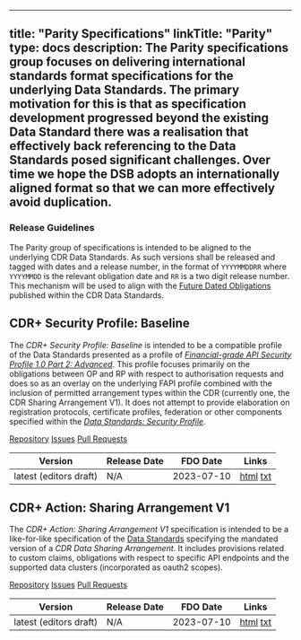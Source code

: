
---
title: "Parity Specifications"
linkTitle: "Parity"
type: docs
description: The Parity specifications group focuses on delivering international standards format specifications for the underlying Data Standards. The primary motivation for this is that as specification development progressed beyond the existing Data Standard there was a realisation that effectively back referencing to the Data Standards posed significant challenges. Over time we hope the DSB adopts an internationally aligned format so that we can more effectively avoid duplication.
---

### Release Guidelines

The Parity group of specifications is intended to be aligned to the underlying CDR Data Standards. As such versions shall be released and tagged with dates and a release number, in the format of `YYYYMMDDRR` where `YYYYMMDD` is the relevant obligation date and `RR` is a two digit release number. This mechanism will be used to align with the [Future Dated Obligations](https://consumerdatastandardsaustralia.github.io/standards/#future-dated-obligations) published within the CDR Data Standards.

## CDR+ Security Profile: Baseline

The _CDR+ Security Profile: Baseline_ is intended to be a compatible profile of the Data Standards presented as a profile of _[Financial-grade API Security Profile 1.0 Part 2: Advanced](https://openid.net/specs/openid-financial-api-part-2-1_0.html)_. This profile focuses primarily on the obligations between OP and RP with respect to authorisation requests and does so as an overlay on the underlying FAPI profile combined with the inclusion of permitted arrangement types within the CDR (currently one, the CDR Sharing Arrangement V1). It does not attempt to provide elaboration on registration protocols, certificate profiles, federation or other components specified within the _[Data Standards: Security Profile](https://consumerdatastandardsaustralia.github.io/standards/#security-profile)_.

<a target="_blank" rel="noopener" href="https://github.com/cdrplus/cdrplus-infosec-baseline"><i class="fab fa-github"></i> Repository</a> <a target="_blank" rel="noopener" href="https://github.com/cdrplus/cdrplus-infosec-baseline/issues"><i class="far fa-comments"></i> Issues</a> <a target="_blank" rel="noopener" href="https://github.com/cdrplus/cdrplus-infosec-baseline/pulls"><i class="fas fa-code-branch"></i> Pull Requests</a>

| Version                | Release Date | FDO Date   | Links                                                                                                                                                                                                       |
|------------------------|--------------|------------|-------------------------------------------------------------------------------------------------------------------------------------------------------------------------------------------------------------|
| latest (editors draft) | N/A          | 2023-07-10 | [html](https://cdrplus.github.io/cdrplus-infosec-baseline/draft-authors-cdrplus-infosec-baseline.html) [txt](https://cdrplus.github.io/cdrplus-infosec-baseline/draft-authors-cdrplus-infosec-baseline.txt) |

## CDR+ Action: Sharing Arrangement V1

The _CDR+ Action: Sharing Arrangement V1_ specification is intended to be a like-for-like specification of the [Data Standards](https://consumerdatastandardsaustralia.github.io/standards) specifying the mandated version of a _CDR Data Sharing Arrangement_. It includes provisions related to custom claims, obligations with respect to specific API endpoints and the supported data clusters (incorporated as oauth2 scopes). 

<a target="_blank" rel="noopener" href="https://github.com/cdrplus/cdrplus-sharing-arrangement-v1"><i class="fab fa-github"></i> Repository</a> <a target="_blank" rel="noopener" href="https://github.com/cdrplus/cdrplus-sharing-arrangement-v1/issues"><i class="far fa-comments"></i> Issues</a> <a target="_blank" rel="noopener" href="https://github.com/cdrplus/cdrplus-sharing-arrangement-v1/pulls"><i class="fas fa-code-branch"></i> Pull Requests</a>

| Version                | Release Date | FDO Date   | Links                                                                                                                                                                                                               |
|------------------------|--------------|------------|---------------------------------------------------------------------------------------------------------------------------------------------------------------------------------------------------------------------|
| latest (editors draft) | N/A          | 2023-07-10 | [html](https://cdrplus.github.io/cdrplus-sharing-arrangement-v1/draft-cdrplus-sharing-arrangement-v1.html) [txt](https://cdrplus.github.io/cdrplus-sharing-arrangement-v1/draft-cdrplus-sharing-arrangement-v1.txt) |


